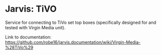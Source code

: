 # Jarvis: TiVO

Service for connecting to TiVo set top boxes (specifically designed for and tested with Virgin Media unit).

Link to documentation: https://github.com/robe16/jarvis.documentation/wiki/Virgin-Media-%28TiVo%29